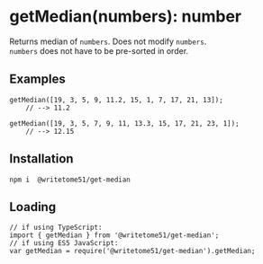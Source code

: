 # getMedian(numbers): number   
   
Returns median of `numbers`.  Does not modify `numbers`.  
`numbers` does not have to be pre-sorted in order.

## Examples
```
getMedian([19, 3, 5, 9, 11.2, 15, 1, 7, 17, 21, 13]);
    // --> 11.2

getMedian([19, 3, 5, 7, 9, 11, 13.3, 15, 17, 21, 23, 1]);
    // --> 12.15
```

## Installation
`npm i  @writetome51/get-median`


## Loading
```
// if using TypeScript:
import { getMedian } from '@writetome51/get-median'; 
// if using ES5 JavaScript:
var getMedian = require('@writetome51/get-median').getMedian;
```
